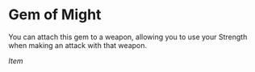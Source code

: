 # Gem of Might

You can attach this gem to a weapon, allowing you to use your Strength when making an attack with that weapon.

*Item*

